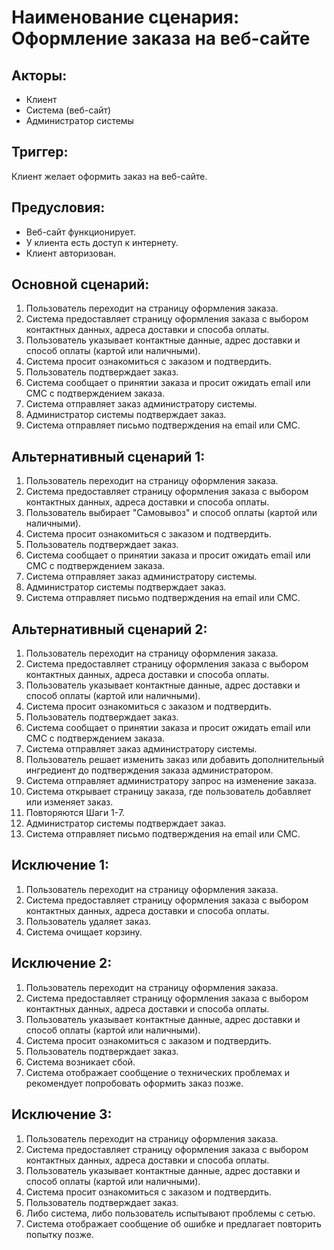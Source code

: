 # Наименование сценария: Оформление заказа на веб-сайте

## Акторы: 
- Клиент
- Система (веб-сайт)
- Администратор системы

## Триггер: 
Клиент желает оформить заказ на веб-сайте.

## Предусловия: 
- Веб-сайт функционирует.
- У клиента есть доступ к интернету.
- Клиент авторизован.

## Основной сценарий:
1. Пользователь переходит на страницу оформления заказа.
2. Система предоставляет страницу оформления заказа с выбором контактных данных, адреса доставки и способа оплаты.
3. Пользователь указывает контактные данные, адрес доставки и способ оплаты (картой или наличными).
4. Система просит ознакомиться с заказом и подтвердить.
5. Пользователь подтверждает заказ.
6. Система сообщает о принятии заказа и просит ожидать email или СМС с подтверждением заказа.
7. Система отправляет заказ администратору системы.
8. Администратор системы подтверждает заказ.
9. Система отправляет письмо подтверждения на email или СМС.

## Альтернативный сценарий 1:
1. Пользователь переходит на страницу оформления заказа.
2. Система предоставляет страницу оформления заказа с выбором контактных данных, адреса доставки и способа оплаты.
3. Пользователь выбирает "Самовывоз" и способ оплаты (картой или наличными).
4. Система просит ознакомиться с заказом и подтвердить.
5. Пользователь подтверждает заказ.
6. Система сообщает о принятии заказа и просит ожидать email или СМС с подтверждением заказа.
7. Система отправляет заказ администратору системы.
8. Администратор системы подтверждает заказ.
9. Система отправляет письмо подтверждения на email или СМС.

## Альтернативный сценарий 2:
1. Пользователь переходит на страницу оформления заказа.
2. Система предоставляет страницу оформления заказа с выбором контактных данных, адреса доставки и способа оплаты.
3. Пользователь указывает контактные данные, адрес доставки и способ оплаты (картой или наличными).
4. Система просит ознакомиться с заказом и подтвердить.
5. Пользователь подтверждает заказ.
6. Система сообщает о принятии заказа и просит ожидать email или СМС с подтверждением заказа.
7. Система отправляет заказ администратору системы.
8. Пользователь решает изменить заказ или добавить дополнительный ингредиент до подтверждения заказа администратором.
9. Система отправляет администратору запрос на изменение заказа.
10. Система открывает страницу заказа, где пользователь добавляет или изменяет заказ.
11. Повторяются Шаги 1-7.
12. Администратор системы подтверждает заказ.
13. Система отправляет письмо подтверждения на email или СМС.

## Исключение 1:
1. Пользователь переходит на страницу оформления заказа.
2. Система предоставляет страницу оформления заказа с выбором контактных данных, адреса доставки и способа оплаты.
3. Пользователь удаляет заказ.
4. Система очищает корзину.

## Исключение 2:
1. Пользователь переходит на страницу оформления заказа.
2. Система предоставляет страницу оформления заказа с выбором контактных данных, адреса доставки и способа оплаты.
3. Пользователь указывает контактные данные, адрес доставки и способ оплаты (картой или наличными).
4. Система просит ознакомиться с заказом и подтвердить.
5. Пользователь подтверждает заказ.
6. Система возникает сбой.
7. Система отображает сообщение о технических проблемах и рекомендует попробовать оформить заказ позже.

## Исключение 3:
1. Пользователь переходит на страницу оформления заказа.
2. Система предоставляет страницу оформления заказа с выбором контактных данных, адреса доставки и способа оплаты.
3. Пользователь указывает контактные данные, адрес доставки и способ оплаты (картой или наличными).
4. Система просит ознакомиться с заказом и подтвердить.
5. Пользователь подтверждает заказ.
6. Либо система, либо пользователь испытывают проблемы с сетью.
7. Система отображает сообщение об ошибке и предлагает повторить попытку позже.
